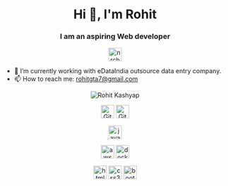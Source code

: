 <h1 align="center">Hi 👋, I'm Rohit</h1>
<h3 align="center">I am an aspiring Web developer</h3>

<p align="center">
<a href="https://www.linkedin.com/in/rohit-kashyap-52b703178/" target="blank"><img align="center" src="https://cdn.jsdelivr.net/npm/simple-icons@3.0.1/icons/linkedin.svg" alt="nrchandan" height="30" width="30" /></a>
</p>

- 🔭 I’m currently working with eDataIndia outsource data entry company.
- 📫 How to reach me: rohitgta7@gmail.com

<p align="center"><img src="https://camo.githubusercontent.com/c0045f9f081d2f2674bf0a9a15b65c33215dc278/68747470733a2f2f6769746875622d726561646d652d73746174732e76657263656c2e6170702f6170693f757365726e616d653d526f686974373036352673686f775f69636f6e733d74727565267468656d653d67726561742d67617473627926636f756e745f707269766174653d74727565" alt="Rohit Kashyap" /></p>

<!-- Version Control and Source Code Management System -->
<p align="center">
<img src="https://th.bing.com/th/id/OIP.2T8L0Cv-BuqVyrvKO9ZeEQHaHa?pid=Api&rs=1" alt="Github" width="30" height="30"/>
<img src="http://obscureproblemsandgotchas.com/wp-content/uploads/2018/09/Git-bash.png" alt="Gitbash" width="30" height="30"/>

<!-- Languages -->
<p align="center">
<img src="https://devicons.github.io/devicon/devicon.git/icons/javascript/javascript-original.svg" alt="javascript" width="30" height="30"/>
</p>
<!-- Cloud -->
<p align="center">
<img src="https://devicons.github.io/devicon/devicon.git/icons/amazonwebservices/amazonwebservices-original-wordmark.svg" alt="aws" width="30" height="30"/>
<img src="https://devicons.github.io/devicon/devicon.git/icons/docker/docker-original-wordmark.svg" alt="docker" width="30" height="30"/>
</p>
<!-- Frontend -->
<p align="center">
<img src="https://devicons.github.io/devicon/devicon.git/icons/html5/html5-original-wordmark.svg" alt="html5" width="30" height="30"/>
<img src="https://devicons.github.io/devicon/devicon.git/icons/css3/css3-original-wordmark.svg" alt="css3" width="30" height="30"/>
<img src="https://devicons.github.io/devicon/devicon.git/icons/bootstrap/bootstrap-plain.svg" alt="bootstrap" width="30" height="30"/>
</p>
